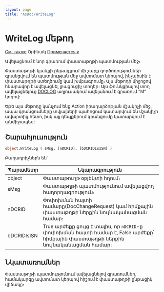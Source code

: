```yaml
---
layout: page
title: "AsDoc/WriteLog"
---
```

# WriteLog մեթոդ

[См. также](../Asdoc.md) Օրինակ [Применяется к](../Asdoc.md)


Ավելացնում է նոր գրառում փաստաթղթի պատմության մեջ։ 

Փաստաթղթի կյանքի ընթացքում մի շարք գործողություններ գրանցվում են պատմության մեջ ավտոմատ կերպով, ինչպիսին է փաստաթղթի ստեղծումը կամ խմբագրումը։ Այս մեթոդի միջոցով հնարավոր է ավելացնել լրացուցիչ տողեր։ Այս ֆունկցիայով տող ավելացնելուց [DOCLOG](../../Database/DocLog.html)
աղյուսակում ավելանում է գրառում  "M" կոդով։ 

Եթե այս մեթոդը կանչում ենք Action իրադարձոթյան մշակիչի մեջ, ապա  գրանցումները տվյալների պահոցում կատարվում են մշակիչի ավարտից հետո, իսկ այլ դեպքերում գրանցումը կատարվում է անմիջապես։ 


## Շարահյուսություն

``` vb
object.WriteLog ( sMsg, [nDCRID], [bDCRIDIsISN] )
```

Բաղադրիչներն են՝


| Պարամետր | Նկարագրություն |
|--|--|
| object | Փաստաթուղթ օբյեկտի հղում։ |
| sMsg | Փաստաթղթի պատմությունում ավելացվող հաղորդագրություն։  |
| nDCRID | Փոփոխման հայտի  համարը(DocChangeRequest) կամ հիմքային փաստաթղթի ներքին նույնականացման համար։ |
| bDCRIDIsISN | True արժեքը ցույց է տալիս, որ `nDCRID`-ը փոփոխման հայտի համար է,  False արժեքը՝ հիմքային փաստաթղթի ներքին նույնականացման համար։ |

## Նկատառումներ
Փաստաթղթի պատմությունում ավելացնելով գրառումներ, համակարգը ավտոմատ կերպով հիշում է փաստաթղթի ընթացիկ վիճակը։ 
 
